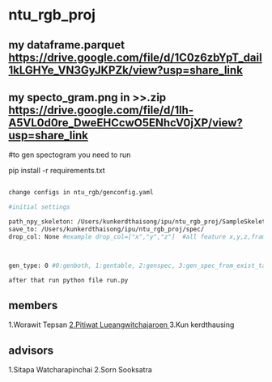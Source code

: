 # ntu_rgb_proj
## my dataframe.parquet https://drive.google.com/file/d/1C0z6zbYpT_daiI1kLGHYe_VN3GyJKPZk/view?usp=share_link

## my specto_gram.png in >>.zip https://drive.google.com/file/d/1lh-A5VL0d0re_DweEHCcwO5ENhcV0jXP/view?usp=share_link

#to gen spectogram you need to run

pip install -r requirements.txt

```bash

change configs in ntu_rgb/genconfig.yaml

#initial settings

path_npy_skeleton: /Users/kunkerdthaisong/ipu/ntu_rgb_proj/SampleSkeleton/ #ex:/Users/kunkerdthaisong/ipu/ntu_rgb_proj/SampleSkeleton/    
save_to: /Users/kunkerdthaisong/ipu/ntu_rgb_proj/spec/
drop_col: None #example drop_col=["x","y","z"]  #all feature x,y,z,frame,joint,zone,dis_from_00,dis_from_hop1,angle_from_hop1



gen_type: 0 #0:genboth, 1:gentable, 2:genspec, 3:gen_spec_from_exist_table

```

```bash
after that run python file run.py
```


## members
1.Worawit Tepsan
<a href='https://github.com/PitiwatL'> 2.Pitiwat Lueangwitchajaroen <a/>
3.Kun kerdthausing

## advisors
1.Sitapa Watcharapinchai
2.Sorn Sooksatra
